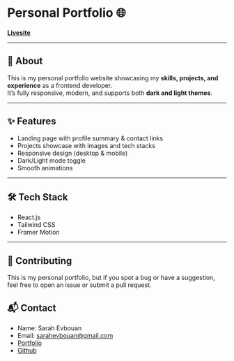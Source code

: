 # Personal Portfolio 🌐

**[Livesite](https://evbouan-portfolio.vercel.app/)**

---

## 📖 About

This is my personal portfolio website showcasing my **skills, projects, and experience** as a frontend developer.  
It’s fully responsive, modern, and supports both **dark and light themes**.

---

## ✨ Features

- Landing page with profile summary & contact links
- Projects showcase with images and tech stacks
- Responsive design (desktop & mobile)
- Dark/Light mode toggle
- Smooth animations

---

## 🛠️ Tech Stack

- React.js
- Tailwind CSS
- Framer Motion

---

## 🤝 Contributing

This is my personal portfolio, but if you spot a bug or have a suggestion, feel free to open an issue or submit a pull request.

## 📬 Contact

- Name: Sarah Evbouan
- Email: sarahevbouan@gmail.com
- [Portfolio](https://evbouan-portfolio.vercel.app/)
- [Github](https://github.com/sarahevbouan)
